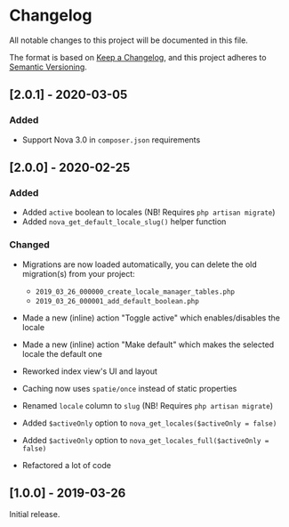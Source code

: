 # Changelog

All notable changes to this project will be documented in this file.

The format is based on [Keep a Changelog](https://keepachangelog.com/en/1.0.0/),
and this project adheres to [Semantic Versioning](https://semver.org/spec/v2.0.0.html).

## [2.0.1] - 2020-03-05

### Added

- Support Nova 3.0 in `composer.json` requirements

## [2.0.0] - 2020-02-25

### Added

- Added `active` boolean to locales (NB! Requires `php artisan migrate`)
- Added `nova_get_default_locale_slug()` helper function

### Changed

- Migrations are now loaded automatically, you can delete the old migration(s) from your project:

  - `2019_03_26_000000_create_locale_manager_tables.php`
  - `2019_03_26_000001_add_default_boolean.php`

- Made a new (inline) action "Toggle active" which enables/disables the locale
- Made a new (inline) action "Make default" which makes the selected locale the default one
- Reworked index view's UI and layout
- Caching now uses `spatie/once` instead of static properties
- Renamed `locale` column to `slug` (NB! Requires `php artisan migrate`)
- Added `$activeOnly` option to `nova_get_locales($activeOnly = false)`
- Added `$activeOnly` option to `nova_get_locales_full($activeOnly = false)`
- Refactored a lot of code

## [1.0.0] - 2019-03-26

Initial release.
